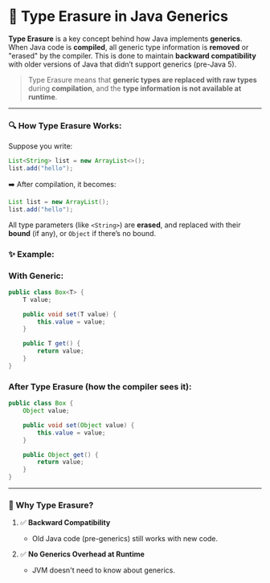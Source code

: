 # 🧠 Type Erasure in Java Generics

**Type Erasure** is a key concept behind how Java implements **generics**. When Java code is **compiled**, all generic type information is **removed** or "erased" by the compiler. This is done to maintain **backward compatibility** with older versions of Java that didn’t support generics (pre-Java 5).


> Type Erasure means that **generic types are replaced with raw types** during **compilation**, and the **type information is not available at runtime**.

---

### 🔍 How Type Erasure Works:

Suppose you write:

```java
List<String> list = new ArrayList<>();
list.add("hello");
```

➡️ After compilation, it becomes:

```java
List list = new ArrayList();
list.add("hello");
```

All type parameters (like `<String>`) are **erased**, and replaced with their **bound** (if any), or `Object` if there’s no bound.

### ✨ Example:

### With Generic:

```java
public class Box<T> {
    T value;

    public void set(T value) {
        this.value = value;
    }

    public T get() {
        return value;
    }
}

```
### After Type Erasure (how the compiler sees it):

```java
public class Box {
    Object value;

    public void set(Object value) {
        this.value = value;
    }

    public Object get() {
        return value;
    }
}
```

---

### 🎯 Why Type Erasure?

1. ✅ **Backward Compatibility**

    * Old Java code (pre-generics) still works with new code.
2. ✅ **No Generics Overhead at Runtime**

    * JVM doesn't need to know about generics.


